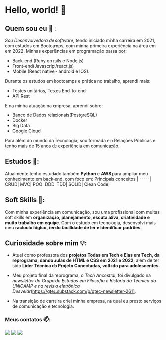 # Hello, world! 👋
## Quem sou eu 🔭 :
 *Sou Desenvolvedora de software*, tendo iniciado minha carreira em 2021, com estudos em Bootcamps, com minha primeira experiência
   na área em em 2022. 
   Minhas experiências em programação passa por: 
 - Back-end (Ruby on rails e Node.js)
 - Front-end(Javascript/react.js)
 - Mobile (React native - android e IOS).

  Durante os estudos em bootcamps e prática no trabalho, aprendi mais:
  - Testes unitários, Testes End-to-end
  - API Rest
    
   E na minha atuação na empresa, aprendi sobre:
  - Banco de Dados relacionais(PostgreSQL)
  - Docker
  - Big Data
  - Google Cloud

Para além do mundo da Tecnologia, sou formada em Relações Públicas e tenho mais de 15 anos de experiência em comunicação.
  
## Estudos 📖:
 Atualmente tenho estudado também  **Python** e **AWS** para ampliar meu conhecimento em back-end, com foco em:
Principais conceitos | 
-----|
CRUD|
MVC|
POO|
DDD|
TDD|
SOLID|
Clean Code|

## Soft Skills 🌱: 
 Com minha experiência em comunicação, sou uma profissional com muitas soft skills em **organização, planejamento, escuta ativa, criatividade e muito trabalho em equipe**. 
 Com o estudo em tecnologia, desenvolvi mais meu **raciocio lógico, tendo facilidade de ler e identificar padrões**.
    
## Curiosidade sobre mim 💡:
   - Atuei como professora dos **projetos Todas em Tech e Elas em Tech, da reprograma, dando aulas  de HTML e CSS em 2021 e 2022**; além de ter sido 
  **Líder Técnica do Projeto Conectadas, voltado para adolescentes.**

  - Meu projeto final da reprograma, o *Tech Ancestral*, foi divulgado na *newsletter do Grupo de Estudos em Filosofia e História da Técnica da 
   UNICAMP e na revista eletrônica Desvelar*(https://gtec.substack.com/p/gtec-newsletter-2611.

  - Na transição de carreira criei minha empresa, na qual eu presto serviços de comunicação e tecnologia.
  
### Meus contatos 📫:
  
 [<img src="https://img.shields.io/badge/LinkedIn-0077B5?style=for-the-badge&logo=linkedin&logoColor=white" />](https://www.linkedin.com/in/jaqueline-de-almeida/) [<img src = "https://img.shields.io/badge/Gmail-D14836?style=for-the-badge&logo=gmail&logoColor=white">](amaracomtecnologia@gmail.com) [<img src = "https://img.shields.io/badge/Discord-7289DA?style=for-the-badge&logo=discord&logoColor=white">](jaquelinedealmeida)
